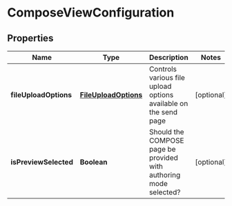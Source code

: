 
# ComposeViewConfiguration

## Properties
Name | Type | Description | Notes
------------ | ------------- | ------------- | -------------
**fileUploadOptions** | [**FileUploadOptions**](FileUploadOptions.md) | Controls various file upload options available on the send page |  [optional]
**isPreviewSelected** | **Boolean** | Should the COMPOSE page be provided with authoring mode selected? |  [optional]



